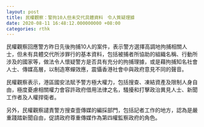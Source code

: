 ```yaml
---
layout: post
title: 民權觀察：警拘10人但未交代具體資料　令人質疑理據
date: 2020-08-11 16:48:12.000000000 +08:00
categories: rthk
---
```


民權觀察回應警方昨日先後拘捕10人的案件，表示警方選擇高調地拘捕相關人士，但未有具體交代所涉罪行的基本資料，包括被捕者所協助的組織名稱、行動所涉及的國家等，做法令人懷疑警方是否具有充分的拘捕理據，或是藉拘捕知名社會人士、傳媒高層，以制造寒蟬效應，震懾香港社會中與政府意見不同的聲音。

民權觀察表示，港區國安法賦予警方極大權力，包括搜查、凍結資產及限制人身自由，極度憂慮相關權力會容許政府借用法律之名，騷擾和打擊政治異見人士、新聞工作者及人權捍衛者。

另外，民權觀察譴責警方搜查壹傳媒的編採部門，包括記者工作的地方，認為是嚴重踐踏新聞自由，促請政府尊重傳媒作為第四權監察政府的角色。
